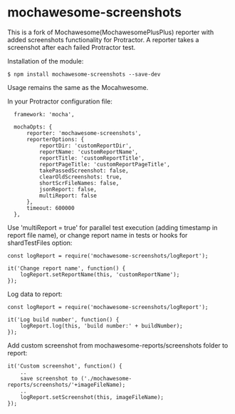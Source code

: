 # mochawesome-screenshots
This is a fork of Mochawesome(MochawesomePlusPlus) reporter with added screenshots functionality for Protractor.
A reporter takes a screenshot after each failed Protractor test.

Installation of the module:
```
$ npm install mochawesome-screenshots --save-dev
```

Usage remains the same as the Mocahwesome.

In your Protractor configuration file:
```
  framework: 'mocha',

  mochaOpts: {
      reporter: 'mochawesome-screenshots',
      reporterOptions: {
          reportDir: 'customReportDir',
          reportName: 'customReportName',
          reportTitle: 'customReportTitle',
          reportPageTitle: 'customReportPageTitle',
          takePassedScreenshot: false,
          clearOldScreenshots: true,
          shortScrFileNames: false,
          jsonReport: false,
          multiReport: false
      },
      timeout: 600000
  },
```

Use 'multiReport = true' for parallel test execution (adding timestamp in report file name),
 or change report name in tests or hooks for shardTestFiles option:

    const logReport = require('mochawesome-screenshots/logReport');
        
    it('Change report name', function() {
        logReport.setReportName(this, 'customReportName');
    });

Log data to report:

    const logReport = require('mochawesome-screenshots/logReport');

    it('Log build number', function() {
        logReport.log(this, 'build number:' + buildNumber);
    });

Add custom screenshot from mochawesome-reports/screenshots folder to report:

    it('Custom screenshot', function() {
        ..
        save screenshot to ('./mochawesome-reports/screenshots/'+imageFileName);
        ..
        logReport.setScreenshot(this, imageFileName);
    });